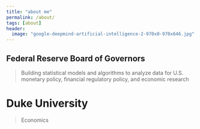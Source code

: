 ```yaml
---
title: "about me"
permalink: /about/
tags: [about]
header:
  image: "google-deepmind-artificial-intelligence-2-970x0-970x646.jpg"
---
```


## Federal Reserve Board of Governors
>Building statistical models and algorithms to analyze data for U.S. monetary policy, financial regulatory policy, and economic research



# Duke University
> Economics
